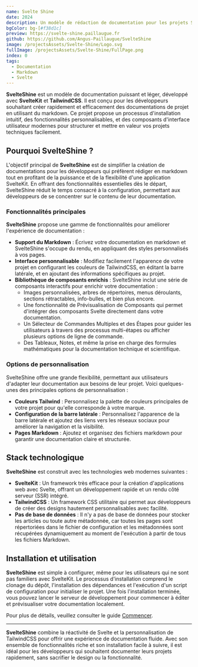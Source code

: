 ```yaml
---
name: Svelte Shine
date: 2024
description: Un modèle de rédaction de documentation pour les projets Svelte.
bgColor: bg-[#f38d1c]
preview: https://svelte-shine.paillaugue.fr
github: https://github.com/Angus-Paillaugue/SvelteShine
image: /projectsAssets/Svelte-Shine/Logo.svg
fullImage: /projectsAssets/Svelte-Shine/FullPage.png
index: 0
tags:
  - Documentation
  - Markdown
  - Svelte
---
```


**SvelteShine** est un modèle de documentation puissant et léger, développé avec **SvelteKit** et **TailwindCSS**. Il est conçu pour les développeurs souhaitant créer rapidement et efficacement des documentations de projet en utilisant du markdown. Ce projet propose un processus d'installation intuitif, des fonctionnalités personnalisables, et des composants d'interface utilisateur modernes pour structurer et mettre en valeur vos projets techniques facilement.

## Pourquoi SvelteShine ?

L'objectif principal de **SvelteShine** est de simplifier la création de documentations pour les développeurs qui préfèrent rédiger en markdown tout en profitant de la puissance et de la flexibilité d'une application SvelteKit. En offrant des fonctionnalités essentielles dès le départ, SvelteShine réduit le temps consacré à la configuration, permettant aux développeurs de se concentrer sur le contenu de leur documentation.

### Fonctionnalités principales

**SvelteShine** propose une gamme de fonctionnalités pour améliorer l'expérience de documentation :

- **Support du Markdown** : Écrivez votre documentation en markdown et SvelteShine s'occupe du rendu, en appliquant des styles personnalisés à vos pages.
- **Interface personnalisable** : Modifiez facilement l'apparence de votre projet en configurant les couleurs de TailwindCSS, en éditant la barre latérale, et en ajoutant des informations spécifiques au projet.
- **Bibliothèque de composants enrichis** : SvelteShine inclut une série de composants interactifs pour enrichir votre documentation :
  - Images personnalisées, arbres de répertoires, menus déroulants, sections rétractables, info-bulles, et bien plus encore.
  - Une fonctionnalité de Prévisualisation de Composants qui permet d'intégrer des composants Svelte directement dans votre documentation.
  - Un Sélecteur de Commandes Multiples et des Étapes pour guider les utilisateurs à travers des processus multi-étapes ou afficher plusieurs options de ligne de commande.
  - Des Tableaux, Notes, et même la prise en charge des formules mathématiques pour la documentation technique et scientifique.

### Options de personnalisation

SvelteShine offre une grande flexibilité, permettant aux utilisateurs d'adapter leur documentation aux besoins de leur projet. Voici quelques-unes des principales options de personnalisation :

- **Couleurs Tailwind** : Personnalisez la palette de couleurs principales de votre projet pour qu'elle corresponde à votre marque.
- **Configuration de la barre latérale** : Personnalisez l'apparence de la barre latérale et ajoutez des liens vers les réseaux sociaux pour améliorer la navigation et la visibilité.
- **Pages Markdown** : Ajoutez et organisez des fichiers markdown pour garantir une documentation claire et structurée.

## Stack technologique

**SvelteShine** est construit avec les technologies web modernes suivantes :

- **SvelteKit** : Un framework très efficace pour la création d'applications web avec Svelte, offrant un développement rapide et un rendu côté serveur (SSR) intégré.
- **TailwindCSS** : Un framework CSS utilitaire qui permet aux développeurs de créer des designs hautement personnalisables avec facilité.
- **Pas de base de données** : Il n'y a pas de base de données pour stocker les articles ou toute autre métadonnée, car toutes les pages sont répertoriées dans le fichier de configuration et les métadonnées sont récupérées dynamiquement au moment de l'exécution à partir de tous les fichiers Markdown.

## Installation et utilisation

**SvelteShine** est simple à configurer, même pour les utilisateurs qui ne sont pas familiers avec SvelteKit. Le processus d'installation comprend le clonage du dépôt, l'installation des dépendances et l'exécution d'un script de configuration pour initialiser le projet. Une fois l'installation terminée, vous pouvez lancer le serveur de développement pour commencer à éditer et prévisualiser votre documentation localement.

Pour plus de détails, veuillez consulter le guide [Commencer](https://svelte-shine.paillaugue.fr/docs/Quickstart).

---

**SvelteShine** combine la réactivité de Svelte et la personnalisation de TailwindCSS pour offrir une expérience de documentation fluide. Avec son ensemble de fonctionnalités riche et son installation facile à suivre, il est idéal pour les développeurs qui souhaitent documenter leurs projets rapidement, sans sacrifier le design ou la fonctionnalité.
